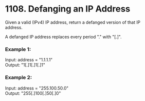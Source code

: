 # 1108. Defanging an IP Address

Given a valid (IPv4) IP address, return a defanged version of that IP address.

A defanged IP address replaces every period "." with "[.]".

 

### Example 1:

Input: address = "1.1.1.1"<br/>
Output: "1[.]1[.]1[.]1"

### Example 2:

 Input: address = "255.100.50.0"<br/>
Output: "255[.]100[.]50[.]0"